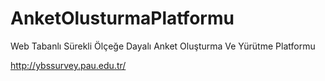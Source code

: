 # AnketOlusturmaPlatformu
Web Tabanlı Sürekli Ölçeğe Dayalı Anket Oluşturma Ve Yürütme Platformu

http://ybssurvey.pau.edu.tr/
